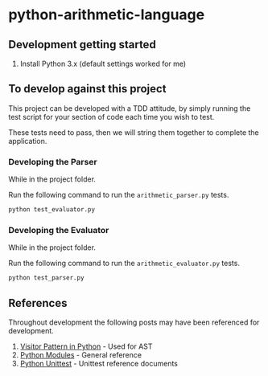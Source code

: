 # python-arithmetic-language

## Development getting started

 1. Install Python 3.x (default settings worked for me)

## To develop against this project

This project can be developed with a TDD attitude, by simply running the test script for your section of code each time you wish to test.

These tests need to pass, then we will string them together to complete the application.

### Developing the Parser

While in the project folder.

Run the following command to run the `arithmetic_parser.py` tests.
```sh
python test_evaluator.py
```

### Developing the Evaluator

While in the project folder.

Run the following command to run the `arithmetic_evaluator.py` tests.
```sh
python test_parser.py
```

## References

Throughout development the following posts may have been referenced for development.

 1. [Visitor Pattern in Python](https://chris-lamb.co.uk/posts/visitor-pattern-in-python) - Used for AST
 2. [Python Modules](https://docs.python.org/3/tutorial/modules.html) - General reference
 3. [Python Unittest](https://docs.python.org/3/library/unittest.html#unittest.TestCase.subTest) - Unittest reference documents